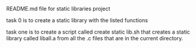 README.md file for static libraries project

task 0 is to create a static library with the listed functions


task one is to create a script called create static 
lib.sh that creates a static library called liball.a from
all the .c files that are in the current directory.
